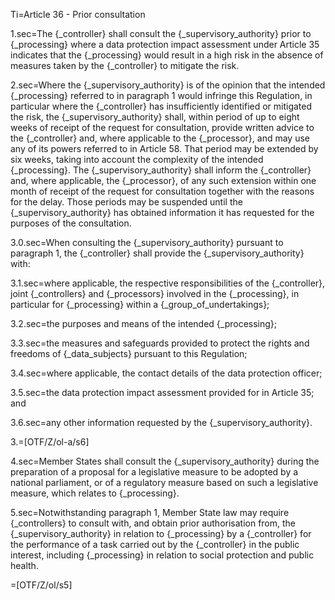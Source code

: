 Ti=Article 36 - Prior consultation

1.sec=The {_controller} shall consult the {_supervisory_authority} prior to {_processing} where a data protection impact assessment under Article 35 indicates that the {_processing} would result in a high risk in the absence of measures taken by the {_controller} to mitigate the risk.

2.sec=Where the {_supervisory_authority} is of the opinion that the intended {_processing} referred to in paragraph 1 would infringe this Regulation, in particular where the {_controller} has insufficiently identified or mitigated the risk, the {_supervisory_authority} shall, within period of up to eight weeks of receipt of the request for consultation, provide written advice to the {_controller} and, where applicable to the {_processor}, and may use any of its powers referred to in Article 58. That period may be extended by six weeks, taking into account the complexity of the intended {_processing}. The {_supervisory_authority} shall inform the {_controller} and, where applicable, the {_processor}, of any such extension within one month of receipt of the request for consultation together with the reasons for the delay. Those periods may be suspended until the {_supervisory_authority} has obtained information it has requested for the purposes of the consultation.

3.0.sec=When consulting the {_supervisory_authority} pursuant to paragraph 1, the {_controller} shall provide the {_supervisory_authority} with:

3.1.sec=where applicable, the respective responsibilities of the {_controller}, joint {_controllers} and {_processors} involved in the {_processing}, in particular for {_processing} within a {_group_of_undertakings};

3.2.sec=the purposes and means of the intended {_processing};

3.3.sec=the measures and safeguards provided to protect the rights and freedoms of {_data_subjects} pursuant to this Regulation;

3.4.sec=where applicable, the contact details of the data protection officer;

3.5.sec=the data protection impact assessment provided for in Article 35; and

3.6.sec=any other information requested by the {_supervisory_authority}.

3.=[OTF/Z/ol-a/s6]

4.sec=Member States shall consult the {_supervisory_authority} during the preparation of a proposal for a legislative measure to be adopted by a national parliament, or of a regulatory measure based on such a legislative measure, which relates to {_processing}.

5.sec=Notwithstanding paragraph 1, Member State law may require {_controllers} to consult with, and obtain prior authorisation from, the {_supervisory_authority} in relation to {_processing} by a {_controller} for the performance of a task carried out by the {_controller} in the public interest, including {_processing} in relation to social protection and public health.

=[OTF/Z/ol/s5]
